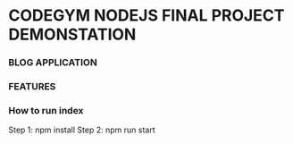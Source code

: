# CODEGYM NODEJS FINAL PROJECT DEMONSTATION

### BLOG APPLICATION

### FEATURES

### How to run index

  Step 1: npm install
  Step 2: npm run start
